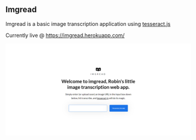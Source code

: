 ## Imgread
Imgread is a basic image transcription application using [tesseract.js](https://tesseract.projectnaptha.com/)

Currently live @ https://imgread.herokuapp.com/

![Imgread Screenshot](public/assets/screen.png?raw=true "Screenshot")